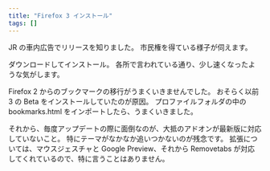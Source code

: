 ```yaml
---
title: "Firefox 3 インストール"
tags: []
---
```


JR の車内広告でリリースを知りました。
市民権を得ている様子が伺えます。

ダウンロードしてインストール。
各所で言われている通り、少し速くなったような気がします。

Firefox 2 からのブックマークの移行がうまくいきませんでした。
おそらく以前 3 の Beta をインストールしていたのが原因。
プロファイルフォルダの中の bookmarks.html をインポートしたら、うまくいきました。

それから、毎度アップデートの際に面倒なのが、大抵のアドオンが最新版に対応していないこと。
特にテーマがなかなか追いつかないのが残念です。
拡張については、マウスジェスチャと Google Preview、それから Removetabs が対応してくれているので、特に言うことはありません。
